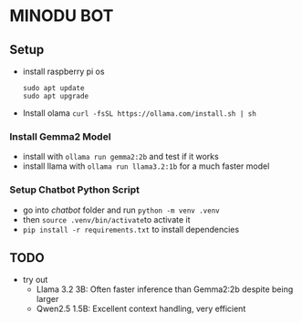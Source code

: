 # MINODU BOT



## Setup

* install raspberry pi os

  ```
  sudo apt update
  sudo apt upgrade
  ```

* Install olama `curl -fsSL https://ollama.com/install.sh | sh`

### Install Gemma2 Model

* install with `ollama run gemma2:2b` and test if it works
* install llama with `ollama run llama3.2:1b` for a much faster model


### Setup Chatbot Python Script

* go into *chatbot* folder and run `python -m venv .venv`
* then `source .venv/bin/activate`to activate it
* `pip install -r requirements.txt`  to install dependencies





## TODO

* try out 
  * Llama 3.2 3B: Often faster inference than Gemma2:2b despite being larger
  * Qwen2.5 1.5B: Excellent context handling, very efficient



